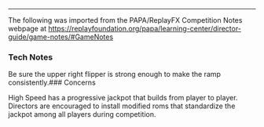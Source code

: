 ***
The following was imported from the PAPA/ReplayFX Competition Notes webpage at https://replayfoundation.org/papa/learning-center/director-guide/game-notes/#GameNotes

### Tech Notes
            
Be sure the upper right flipper is strong enough to make the ramp consistently.### Concerns
            
High Speed has a progressive jackpot that builds from player to player. Directors are encouraged to install modified roms that standardize the jackpot among all players during competition.